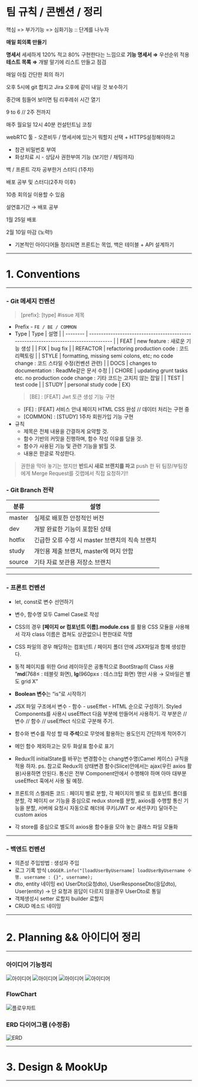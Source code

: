 # 팀 규칙 / 콘벤션 / 정리

핵심 => 부가기능 => 심화기능 :: 단계를 나누자

**매일 회의록 만들기**

**명세서** 세세하게 120% 적고 80% 구현한다는 느낌으로
**기능 명세서 ⇒** 우선순위 적용
**테스트 목록 ⇒** 개발 말기에 리스트 만들고 점검

매일 아침 간단한 회의 하기

오후 5시에 git 합치고 Jira 오후에 같이 내일 것 보수하기

중간에 힘들어 보이면 팀 리후레쉬 시간 열기

9 to 6 // 2주 전까지

매주 월요일 12시 40분 컨설턴트님 코칭

webRTC 툴 - 오픈비두 / 명세서에 있는거 뭐할지 선택 + HTTPS설정해야하고

- 참관 비밀번호 부여
- 화상치료 시 - 상담사 권한부여 기능 (보기만 / 채팅까지)

백 / 프론트 각자 공부한거 스터디 (1주차)

배포 공부 및 스터디(2주차 이후)

10층 회의실 이용할 수 있음

설연휴기간 → 배포 공부

1월 25일 배포

2월 10일 마감 (노력!)

- 기본적인 아이디어들 정리되면 프론트는 목업, 백은 테이블 + API 설계하기

---

# 1. Conventions

---

### - Git 메세지 컨벤션

> [prefix]: [type] #issue 제목

- Prefix - `FE / BE / COMMON`
- Type
  | Type | 설명 |
  | -------- | ------------------------------------------------------------------------------------ |
  | FEAT | new feature : 새로운 기능 생성 |
  | FIX | bug fix |
  | REFACTOR | refactoring production code : 코드 리펙토링 |
  | STYLE | formatting, missing semi colons, etc; no code change : 코드 스타일 수정(컨벤션 관련) |
  | DOCS | changes to documentation : ReadMe같은 문서 수정 |
  | CHORE | updating grunt tasks etc. no production code change : 기타 코드는 고치지 않는 잡일 |
  | TEST | test code |
  | STUDY | personal study code |
  EX)
  > [BE] : [FEAT] Jwt 토큰 생성 기능 구현
  - [FE] : [FEAT] 서비스 안내 페이지 HTML CSS 완성 // 데이터 처리는 구현 중
  - [COMMON] : [STUDY] 1주차 회원가입 기능 구현
- 규칙
  - 제목은 전체 내용을 간결하게 요약할 것.
  - 함수 기반의 커밋을 진행하며, 함수 작성 이유를 담을 것.
  - 함수가 사용된 기능 및 관련 기능을 밝힐 것.
  - 내용은 한글로 작성한다.

> 권한을 막아 놓기는 했지만 **반드시 새로 브랜치를 파고** push 한 뒤 팀장/부팀장에게 Merge Request를 깃랩에서 직접 요청하기!!

### - Git Branch 전략

| 분류   | 설명                                            |
| ------ | ----------------------------------------------- |
| master | 실제로 배포한 안정적인 버전                     |
| dev    | 개발 완료한 기능이 포함된 상태                  |
| hotfix | 긴급한 오류 수정 시 master 브랜치의 직속 브랜치 |
| study  | 개인용 제출 브랜치, master에 머지 안함          |
| source | 기타 자료 보관용 저장소 브랜치                  |

---

### - 프론트 컨벤션

- let, const로 변수 선언하기

- 변수, 함수명 모두 Camel Case로 작성

- CSS의 경우 **[페이지 or 컴포넌트 이름].module.css** 를 활용
  CSS 모듈을 사용해서 각자 class 이름은 겹쳐도 상관없으니 편한대로 작명

- CSS 파일의 경우 해당하는 컴포넌트 / 페이지 폴더 안에 JSX파일과 함께 생성한다.

- 동적 페이지를 위한 Grid 레이아웃은 공통적으로 BootStrap의 Class 사용
  ”**md**(768≤ : 테블릿 화면), **lg**(960px≤ : 데스크탑 화면) 명만 사용 → 모바일은 별도 grid X”

- **Boolean 변수**는 “is”로 시작하기

- JSX 파일 구조에서 변수 - 함수 - useEffet - HTML 순으로 구성하기. Styled Components를 사용시 useEffect 다음 부분에 만들어서 사용하기. 각 부분은 // 변수 // 함수 // useEffect 식으로 구분해 주기.

- 함수와 변수를 작성 할 때 **주석**으로 무엇에 활용하는 용도인지 간단하게 적어주기

- 메인 함수 제외하고는 모두 화살표 함수로 표기

- Redux의 initialState를 바꾸는 변경함수는 chang변수명(Camel 케이스) 규칙을 적용 하자.
  ps. 참고로 Redux의 상태변경 함수(Slice)안에서는 ajax(우린 axios 활용)사용하면 안된다.
  통신은 전부 Component안에서 수행해야 하며 아마 대부분 useEffect 훅에서 사용 될 예정.

- 프론트의 스켈레톤 코드 : 페이지 별로 분할, 각 페이지의 별로 또 컴포넌트 폴더를 분할,
  각 페이지 or 기능을 중심으로 redux store를 분할, axios를 수행할 통신 기능을 분할,
  서버에 요청시 자동으로 해더에 쿠키(JWT or 세션쿠키) 달아주는 custom axios

* 각 store를 중심으로 별도의 axios용 함수들을 모아 놓는 클래스 파일 모듈화

---

### - 백엔드 컨벤션

- 의존성 주입방법 : 생성자 주입
- 로그 기록 방식
  `LOGGER.info("[loadUserByUsername] loadUserByUsername 수행. username : {}", username);`
- dto, entity 네이밍
  ex) UserDto(요청dto), UserResponseDto(응답dto), User(entity)
  → 단 요청과 응답이 다르지 않을경우 UserDto로 통일
- 객체생성시 setter 로할지 builder 로할지
- CRUD 메소드 네이밍

---

# 2. Planning && 아이디어 정리

---

### 아이디어 기능정리

![아이디어](./img/아이디어1.png)
![아이디어](./img/아이디어2.png)
![아이디어](./img/아이디어3.png)
![아이디어](./img/아이디어4.png)

### FlowChart

![플로우차트](./img/FlowChart.png)

### ERD 다이어그램 (수정중)

![ERD](./img/ERD.png)

---

# 3. Design & MookUp

---
